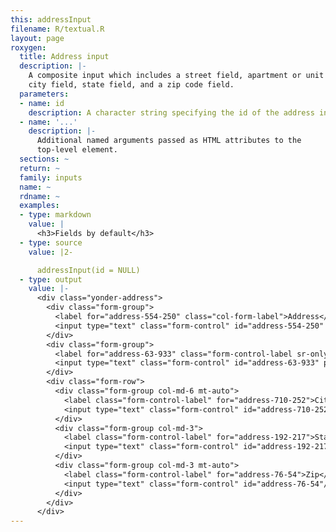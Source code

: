 ```yaml
---
this: addressInput
filename: R/textual.R
layout: page
roxygen:
  title: Address input
  description: |-
    A composite input which includes a street field, apartment or unit field,
    city field, state field, and a zip code field.
  parameters:
  - name: id
    description: A character string specifying the id of the address input.
  - name: '...'
    description: |-
      Additional named arguments passed as HTML attributes to the
      top-level element.
  sections: ~
  return: ~
  family: inputs
  name: ~
  rdname: ~
  examples:
  - type: markdown
    value: |
      <h3>Fields by default</h3>
  - type: source
    value: |2-

      addressInput(id = NULL)
  - type: output
    value: |-
      <div class="yonder-address">
        <div class="form-group">
          <label for="address-554-250" class="col-form-label">Address</label>
          <input type="text" class="form-control" id="address-554-250" placeholder="Street address, P.O. box"/>
        </div>
        <div class="form-group">
          <label for="address-63-933" class="form-control-label sr-only">Address line 2</label>
          <input type="text" class="form-control" id="address-63-933" placeholder="Apartment, floor, unit"/>
        </div>
        <div class="form-row">
          <div class="form-group col-md-6 mt-auto">
            <label class="form-control-label" for="address-710-252">City</label>
            <input type="text" class="form-control" id="address-710-252"/>
          </div>
          <div class="form-group col-md-3">
            <label class="form-control-label" for="address-192-217">State</label>
            <input type="text" class="form-control" id="address-192-217"/>
          </div>
          <div class="form-group col-md-3 mt-auto">
            <label class="form-control-label" for="address-76-54">Zip</label>
            <input type="text" class="form-control" id="address-76-54"/>
          </div>
        </div>
      </div>
---
```

